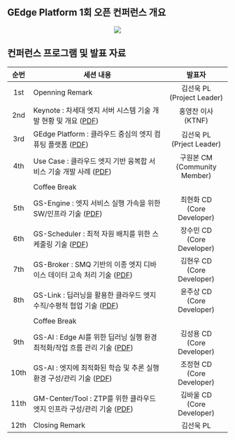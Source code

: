 ## GEdge Platform 1회 오픈 컨퍼런스 개요
<p align="center">
  <img src="https://github.com/gedge-platform/docs/blob/main/conference/1st/images/1st_conference.png">
</p>

## 컨퍼런스 프로그램 및 발표 자료
|  순번  | 세션 내용 | 발표자 |
|:---------------------------------: | --------------------------------- | :---------------------------------: |
|  1st  | Openning Remark | 김선욱 PL<BR>(Project Leader) |
|  2nd  | Keynote : 차세대 엣지 서버 시스템 기술 개발 현황 및 개요 ([PDF](https://github.com/gedge-platform/docs/blob/main/conference/1st/presentation/1st_01_edgeserver.pdf)) | 홍영찬 이사<BR>(KTNF) |
|  3rd  | GEdge Platform : 클라우드 중심의 엣지 컴퓨팅 플랫폼 ([PDF](https://github.com/gedge-platform/docs/blob/main/conference/1st/presentation/1st_02_gedge-platform.pdf))| 김선욱 PL<BR>(Prject Leader) | 
|  4th  | Use Case : 클라우드 엣지 기반 융복합 서비스 기술 개발 사례 ([PDF](https://github.com/gedge-platform/docs/blob/main/conference/1st/presentation/1st_03_usecase.pdf))| 구원본 CM<BR>(Community Member) | 
|       | Coffee Break 
|  5th  | GS-Engine : 엣지 서비스 실행 가속을 위한 SW/인프라 기술 ([PDF](https://github.com/gedge-platform/docs/blob/main/conference/1st/presentation/1st_04_gsengine.pdf)) | 최현화 CD<BR>(Core Developer) |
|  6th  | GS-Scheduler : 최적 자원 배치를 위한 스케줄링 기술 ([PDF](https://github.com/gedge-platform/docs/blob/main/conference/1st/presentation/1st_05_gsscheduler.pdf)) | 장수민 CD<BR>(Core Developer) |
|  7th  | GS-Broker : SMQ 기반의 이종 엣지 디바이스 데이터 고속 처리 기술 ([PDF](https://github.com/gedge-platform/docs/blob/main/conference/1st/presentation/1st_06_gsbroker.pdf)) | 김현우 CD<BR>(Core Developer) |
|  8th  | GS-Link : 딥러닝을 활용한 클라우드 엣지 수직/수평적 협업 기술 ([PDF](https://github.com/gedge-platform/docs/blob/main/conference/1st/presentation/1st_07_gslink.pdf)) | 윤주상 CD<BR>(Core Developer) |
|       | Coffee Break
|  9th  | GS-AI : Edge AI를 위한 딥러닝 실행 환경 최적화/작업 흐름 관리 기술 ([PDF](https://github.com/gedge-platform/docs/blob/main/conference/1st/presentation/1st_08_gsai1.pdf)) | 김성용 CD<BR>(Core Developer) |
|  10th | GS-AI : 엣지에 최적화된 학습 및 추론 실행 환경 구성/관리 기술 ([PDF](https://github.com/gedge-platform/docs/blob/main/conference/1st/presentation/1st_09_gsai2.pdf)) | 조정현 CD<BR>(Core Developer) |
|  11th | GM-Center/Tool : ZTP를 위한 클라우드 엣지 인프라 구성/관리 기술 ([PDF](https://github.com/gedge-platform/docs/blob/main/conference/1st/presentation/1st_10_gmcenter.pdf))| 김바울 CD <BR>(Core Developer) |
|  12th | Closing Remark | 김선욱 PL |
<BR>